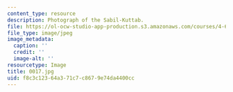 ```yaml
---
content_type: resource
description: Photograph of the Sabil-Kuttab.
file: https://ol-ocw-studio-app-production.s3.amazonaws.com/courses/4-615-the-architecture-of-cairo-spring-2002/f8c3c12364a371c7c8679e74da4400cc_0017.jpg
file_type: image/jpeg
image_metadata:
  caption: ''
  credit: ''
  image-alt: ''
resourcetype: Image
title: 0017.jpg
uid: f8c3c123-64a3-71c7-c867-9e74da4400cc
---
```


